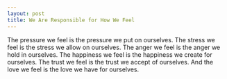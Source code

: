 ```yaml
---
layout: post
title: We Are Responsible for How We Feel
---
```


The pressure we feel is the pressure we put on ourselves. The stress we feel is the stress we allow on ourselves. The anger we feel is the anger we hold in ourselves. The happiness we feel is the happiness we create for ourselves. The trust we feel is the trust we accept of ourselves. And the love we feel is the love we have for ourselves.